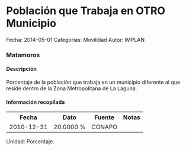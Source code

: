 Población que Trabaja en OTRO Municipio
=====

Fecha: 2014-05-01
Categorías: Movilidad
Autor: IMPLAN

### Matamoros

#### Descripción

Porcentaje de la población que trabaja en un municipio diferente al que reside dentro de la Zona Metropolitana de La Laguna.

#### Información recopilada

<table class="table table-hover table-bordered">
  <tr><th>Fecha</th><th>Dato</th><th>Fuente</th><th>Notas</th></tr>
  <tr><td>2010-12-31</td><td>20.0000 %</td><td>CONAPO</td><td></td></tr>
</table>

Unidad: Porcentaje.
